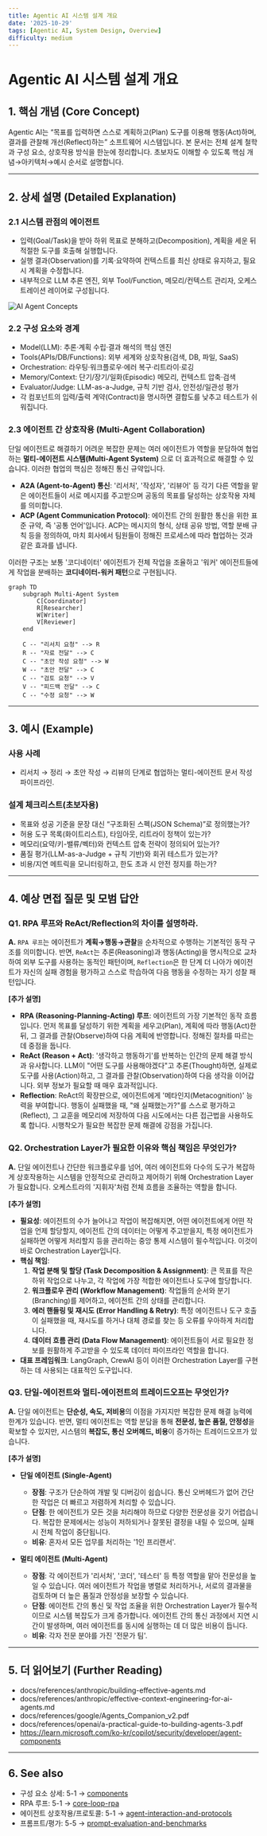 ```yaml
---
title: Agentic AI 시스템 설계 개요
date: '2025-10-29'
tags: [Agentic AI, System Design, Overview]
difficulty: medium
---
```


# Agentic AI 시스템 설계 개요

## 1. 핵심 개념 (Core Concept)

Agentic AI는 “목표를 입력하면 스스로 계획하고(Plan) 도구를 이용해 행동(Act)하며, 결과를 관찰해 개선(Reflect)하는” 소프트웨어 시스템입니다. 본 문서는 전체 설계 철학과 구성 요소, 상호작용 방식을 한눈에 정리합니다. 초보자도 이해할 수 있도록 핵심 개념→아키텍처→예시 순서로 설명합니다.

______________________________________________________________________

## 2. 상세 설명 (Detailed Explanation)

### 2.1 시스템 관점의 에이전트

- 입력(Goal/Task)을 받아 하위 목표로 분해하고(Decomposition), 계획을 세운 뒤 적절한 도구를 호출해 실행합니다.
- 실행 결과(Observation)를 기록·요약하여 컨텍스트를 최신 상태로 유지하고, 필요 시 계획을 수정합니다.
- 내부적으로 LLM 추론 엔진, 외부 Tool/Function, 메모리/컨텍스트 관리자, 오케스트레이션 레이어로 구성됩니다.

![AI Agent Concepts](../../images/agent-components-new.png)

### 2.2 구성 요소와 경계

- Model(LLM): 추론·계획 수립·결과 해석의 핵심 엔진
- Tools(APIs/DB/Functions): 외부 세계와 상호작용(검색, DB, 파일, SaaS)
- Orchestration: 라우팅·워크플로우·에러 복구·리트라이·로깅
- Memory/Context: 단기/장기/일화(Episodic) 메모리, 컨텍스트 압축·검색
- Evaluator/Judge: LLM-as-a-Judge, 규칙 기반 검사, 안전성/일관성 평가
- 각 컴포넌트의 입력/출력 계약(Contract)을 명시하면 결합도를 낮추고 테스트가 쉬워집니다.

### 2.3 에이전트 간 상호작용 (Multi-Agent Collaboration)

단일 에이전트로 해결하기 어려운 복잡한 문제는 여러 에이전트가 역할을 분담하여 협업하는 **멀티-에이전트 시스템(Multi-Agent System)** 으로 더 효과적으로 해결할 수 있습니다. 이러한 협업의 핵심은 정해진 통신 규약입니다.

- **A2A (Agent-to-Agent) 통신**: '리서처', '작성자', '리뷰어' 등 각기 다른 역할을 맡은 에이전트들이 서로 메시지를 주고받으며 공동의 목표를 달성하는 상호작용 자체를 의미합니다.
- **ACP (Agent Communication Protocol)**: 에이전트 간의 원활한 통신을 위한 표준 규약, 즉 '공통 언어'입니다. ACP는 메시지의 형식, 상태 공유 방법, 역할 분배 규칙 등을 정의하여, 마치 회사에서 팀원들이 정해진 프로세스에 따라 협업하는 것과 같은 효과를 냅니다.

이러한 구조는 보통 '코디네이터' 에이전트가 전체 작업을 조율하고 '워커' 에이전트들에게 작업을 분배하는 **코디네이터-워커 패턴**으로 구현됩니다.

```mermaid
graph TD
    subgraph Multi-Agent System
        C[Coordinator]
        R[Researcher]
        W[Writer]
        V[Reviewer]
    end

    C -- "리서치 요청" --> R
    R -- "자료 전달" --> C
    C -- "초안 작성 요청" --> W
    W -- "초안 전달" --> C
    C -- "검토 요청" --> V
    V -- "피드백 전달" --> C
    C -- "수정 요청" --> W
```

______________________________________________________________________

## 3. 예시 (Example)

### 사용 사례

- 리서치 → 정리 → 초안 작성 → 리뷰의 단계로 협업하는 멀티-에이전트 문서 작성 파이프라인.

### 설계 체크리스트(초보자용)

- 목표와 성공 기준을 문장 대신 “구조화된 스펙(JSON Schema)”로 정의했는가?
- 허용 도구 목록(화이트리스트), 타임아웃, 리트라이 정책이 있는가?
- 메모리(요약/키-밸류/벡터)와 컨텍스트 압축 전략이 정의되어 있는가?
- 품질 평가(LLM-as-a-Judge + 규칙 기반)와 회귀 테스트가 있는가?
- 비용/지연 메트릭을 모니터링하고, 한도 초과 시 안전 정지를 하는가?

______________________________________________________________________

## 4. 예상 면접 질문 및 모범 답안

### Q1. RPA 루프와 ReAct/Reflection의 차이를 설명하라.

**A.** `RPA 루프`는 에이전트가 **계획→행동→관찰**을 순차적으로 수행하는 기본적인 동작 구조를 의미합니다. 반면, `ReAct`는 추론(Reasoning)과 행동(Acting)을 명시적으로 교차하여 외부 도구를 사용하는 동적인 패턴이며, `Reflection`은 한 단계 더 나아가 에이전트가 자신의 실패 경험을 평가하고 스스로 학습하여 다음 행동을 수정하는 자기 성찰 패턴입니다.

**\[추가 설명\]**

- **RPA (Reasoning-Planning-Acting) 루프**: 에이전트의 가장 기본적인 동작 흐름입니다. 먼저 목표를 달성하기 위한 계획을 세우고(Plan), 계획에 따라 행동(Act)한 뒤, 그 결과를 관찰(Observe)하여 다음 계획에 반영합니다. 정해진 절차를 따르는 데 중점을 둡니다.
- **ReAct (Reason + Act)**: '생각하고 행동하기'를 반복하는 인간의 문제 해결 방식과 유사합니다. LLM이 "어떤 도구를 사용해야겠다"고 추론(Thought)하면, 실제로 도구를 사용(Action)하고, 그 결과를 관찰(Observation)하여 다음 생각을 이어갑니다. 외부 정보가 필요할 때 매우 효과적입니다.
- **Reflection**: ReAct의 확장판으로, 에이전트에게 '메타인지(Metacognition)' 능력을 부여합니다. 행동이 실패했을 때, "왜 실패했는가?"를 스스로 평가하고(Reflect), 그 교훈을 메모리에 저장하여 다음 시도에서는 다른 접근법을 사용하도록 합니다. 시행착오가 필요한 복잡한 문제 해결에 강점을 가집니다.

### Q2. Orchestration Layer가 필요한 이유와 핵심 책임은 무엇인가?

**A.** 단일 에이전트나 간단한 워크플로우를 넘어, 여러 에이전트와 다수의 도구가 복잡하게 상호작용하는 시스템을 안정적으로 관리하고 제어하기 위해 Orchestration Layer가 필요합니다. 오케스트라의 '지휘자'처럼 전체 흐름을 조율하는 역할을 합니다.

**\[추가 설명\]**

- **필요성**: 에이전트의 수가 늘어나고 작업이 복잡해지면, 어떤 에이전트에게 어떤 작업을 언제 할당할지, 에이전트 간의 데이터는 어떻게 주고받을지, 특정 에이전트가 실패하면 어떻게 처리할지 등을 관리하는 중앙 통제 시스템이 필수적입니다. 이것이 바로 Orchestration Layer입니다.
- **핵심 책임**:
  1. **작업 분해 및 할당 (Task Decomposition & Assignment)**: 큰 목표를 작은 하위 작업으로 나누고, 각 작업에 가장 적합한 에이전트나 도구에 할당합니다.
  1. **워크플로우 관리 (Workflow Management)**: 작업들의 순서와 분기(Branching)를 제어하고, 에이전트 간의 상태를 관리합니다.
  1. **에러 핸들링 및 재시도 (Error Handling & Retry)**: 특정 에이전트나 도구 호출이 실패했을 때, 재시도를 하거나 대체 경로를 찾는 등 오류를 우아하게 처리합니다.
  1. **데이터 흐름 관리 (Data Flow Management)**: 에이전트들이 서로 필요한 정보를 원활하게 주고받을 수 있도록 데이터 파이프라인 역할을 합니다.
- **대표 프레임워크**: LangGraph, CrewAI 등이 이러한 Orchestration Layer를 구현하는 데 사용되는 대표적인 도구입니다.

### Q3. 단일-에이전트와 멀티-에이전트의 트레이드오프는 무엇인가?

**A.** 단일 에이전트는 **단순성, 속도, 저비용**의 이점을 가지지만 복잡한 문제 해결 능력에 한계가 있습니다. 반면, 멀티 에이전트는 역할 분담을 통해 **전문성, 높은 품질, 안정성**을 확보할 수 있지만, 시스템의 **복잡도, 통신 오버헤드, 비용**이 증가하는 트레이드오프가 있습니다.

**\[추가 설명\]**

- **단일 에이전트 (Single-Agent)**

  - **장점**: 구조가 단순하여 개발 및 디버깅이 쉽습니다. 통신 오버헤드가 없어 간단한 작업은 더 빠르고 저렴하게 처리할 수 있습니다.
  - **단점**: 한 에이전트가 모든 것을 처리해야 하므로 다양한 전문성을 갖기 어렵습니다. 복잡한 문제에서는 성능이 저하되거나 잘못된 결정을 내릴 수 있으며, 실패 시 전체 작업이 중단됩니다.
  - **비유**: 혼자서 모든 업무를 처리하는 '1인 프리랜서'.

- **멀티 에이전트 (Multi-Agent)**

  - **장점**: 각 에이전트가 '리서처', '코더', '테스터' 등 특정 역할을 맡아 전문성을 높일 수 있습니다. 여러 에이전트가 작업을 병렬로 처리하거나, 서로의 결과물을 검토하며 더 높은 품질과 안정성을 보장할 수 있습니다.
  - **단점**: 에이전트 간의 통신 및 작업 조율을 위한 Orchestration Layer가 필수적이므로 시스템 복잡도가 크게 증가합니다. 에이전트 간의 통신 과정에서 지연 시간이 발생하며, 여러 에이전트를 동시에 실행하는 데 더 많은 비용이 듭니다.
  - **비유**: 각자 전문 분야를 가진 '전문가 팀'.

______________________________________________________________________

## 5. 더 읽어보기 (Further Reading)

- docs/references/anthropic/building-effective-agents.md
- docs/references/anthropic/effective-context-engineering-for-ai-agents.md
- docs/references/google/Agents_Companion_v2.pdf
- docs/references/openai/a-practical-guide-to-building-agents-3.pdf
- https://learn.microsoft.com/ko-kr/copilot/security/developer/agent-components

______________________________________________________________________

## 6. See also

- 구성 요소 상세: 5-1 → [components](./components.md)
- RPA 루프: 5-1 → [core-loop-rpa](./core-loop-rpa.md)
- 에이전트 상호작용/프로토콜: 5-1 → [agent-interaction-and-protocols](./agent-interaction-and-protocols.md)
- 프롬프트/평가: 5-5 → [prompt-evaluation-and-benchmarks](../5-5-%ED%94%84%EB%A1%AC%ED%94%84%ED%8A%B8-%EC%97%94%EC%A7%80%EB%8B%88%EC%96%B4%EB%A7%81-and-%ED%8F%89%EA%B0%80/prompt-evaluation-and-benchmarks.md)
